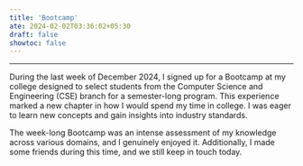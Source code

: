```yaml
---
title: 'Bootcamp'
ate: 2024-02-02T03:36:02+05:30
draft: false
showtoc: false
---
```

---
During the last week of December 2024, I signed up for a Bootcamp at my college designed to select students from the Computer Science and Engineering (CSE) branch for a semester-long program.
This experience marked a new chapter in how I would spend my time in college. I was eager to learn new concepts and gain insights into industry standards.

The week-long Bootcamp was an intense assessment of my knowledge across various domains, and I genuinely enjoyed it.
Additionally, I made some friends during this time, and we still keep in touch today.


